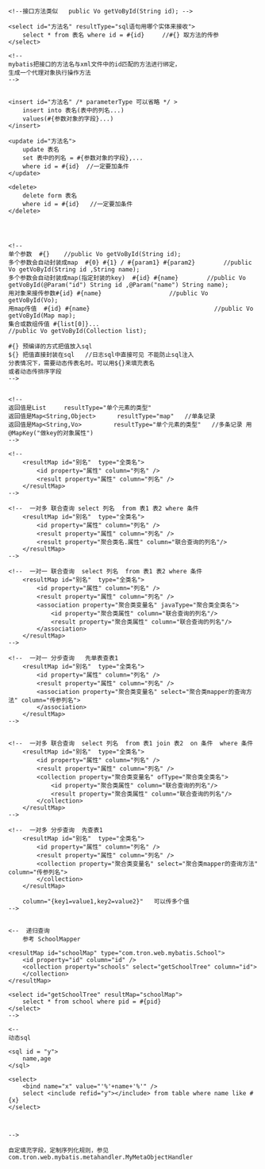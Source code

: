 <?xml version="1.0" encoding="UTF-8"?>
<!DOCTYPE mapper PUBLIC "-//mybatis.org//DTD Mapper 3.0//EN" "http://mybatis.org/dtd/mybatis-3-mapper.dtd">

<!--namespace对应的是接口类-->
<mapper namespace="com.tron.web.twodatasources.Mydb1Mapper">
    
    <!--接口方法类似   public Vo getVoById(String id); -->
    
    <select id="方法名" resultType="sql语句用哪个实体来接收">
        select * from 表名 where id = #{id}     //#{} 取方法的传参
    </select>

    <!--
    mybatis把接口的方法名与xml文件中的id匹配的方法进行绑定，
    生成一个代理对象执行操作方法
    -->
    
    
    <insert id="方法名" /* parameterType 可以省略 */ >
        insert into 表名(表中的列名...)
        values(#{参数对象的字段}...)
    </insert>
    
    <update id="方法名">
        update 表名
        set 表中的列名 = #{参数对象的字段},...
        where id = #{id}  //一定要加条件
    </update>
    
    <delete>
        delete form 表名 
        where id = #{id}   //一定要加条件
    </delete>
    
    
    
    
    <!--
    单个参数  #{}    //public Vo getVoById(String id);
    多个参数会自动封装成map  #{0} #{1} / #{param1} #{param2}        //public Vo getVoById(String id ,String name);
    多个参数会自动封装成map(指定封装的key)  #{id} #{name}        //public Vo getVoById(@Param("id") String id ,@Param("name") String name); 
    用对象来接传参数#{id} #{name}                   //public Vo getVoById(Vo);
    用map传值  #{id} #{name}                                   //public Vo getVoById(Map map);
    集合或数组传值 #{list[0]}...                                             //public Vo getVoById(Collection list);   
    
    #{} 预编译的方式把值放入sql
    ${} 把值直接封装在sql   //日志sql中直接可见 不能防止sql注入   
    分表情况下，需要动态传表名时。可以用${}来填充表名  
    或者动态传排序字段                                             
    --> 
    
    
    <!-- 
    返回值是List     resultType="单个元素的类型"
    返回值是Map<String,Object>      resultType="map"   //单条记录
    返回值是Map<String,Vo>         resultType="单个元素的类型"   //多条记录 用@MapKey("做key的对象属性")   
    -->
    
    <!--
        <resultMap id="别名"  type="全类名">
            <id property="属性" column="列名" />
            <result property="属性" column="列名" />
        </resultMap>
    -->
    
    <!--  一对多 联合查询 select 列名  from 表1 表2 where 条件
        <resultMap id="别名"  type="全类名">
            <id property="属性" column="列名" />
            <result property="属性" column="列名" />
            <result property="聚合类名.属性" column="联合查询的列名"/>
        </resultMap>
    -->
    
    <!--  一对一 联合查询  select 列名  from 表1 表2 where 条件
        <resultMap id="别名"  type="全类名">
            <id property="属性" column="列名" />
            <result property="属性" column="列名" />
            <association property="聚合类变量名" javaType="聚合类全类名">
                <id property="聚合类属性" column="联合查询的列名"/>
                <result property="聚合类属性" column="联合查询的列名"/>
            </association>
        </resultMap>
    --> 

    <!--  一对一 分步查询   先单表查表1
        <resultMap id="别名"  type="全类名">
            <id property="属性" column="列名" />
            <result property="属性" column="列名" />
            <association property="聚合类变量名" select="聚合类mapper的查询方法" column="传参列名">
            </association>
        </resultMap>
    -->   
    
    
    <!--  一对多 联合查询  select 列名  from 表1 join 表2  on 条件  where 条件
        <resultMap id="别名"  type="全类名">
            <id property="属性" column="列名" />
            <result property="属性" column="列名" />
            <collection property="聚合类变量名" ofType="聚合类全类名">
                <id property="聚合类属性" column="联合查询的列名"/>
                <result property="聚合类属性" column="联合查询的列名"/>                
            </collection>
        </resultMap>
    -->   
    
    <!--  一对多 分步查询  先查表1
        <resultMap id="别名"  type="全类名">
            <id property="属性" column="列名" />
            <result property="属性" column="列名" />
            <collection property="聚合类变量名" select="聚合类mapper的查询方法" column="传参列名">              
            </collection>
        </resultMap>
        
        column="{key1=value1,key2=value2}"   可以传多个值
    -->        
    
    
    <--  递归查询
        参考 SchoolMapper
        
    <resultMap id="schoolMap" type="com.tron.web.mybatis.School">
        <id property="id" column="id" />
        <collection property="schools" select="getSchoolTree" column="id">
        </collection>
    </resultMap>

    <select id="getSchoolTree" resultMap="schoolMap">
        select * from school where pid = #{pid}
    </select>            
    --> 
    
    <--
    动态sql
    
    <sql id = "y">
        name,age
    </sql>
    
    <select>
        <bind name="x" value="'%'+name+'%'" />
        select <include refid="y"></include> from table where name like #{x}
    </select>
    
    
    
    -->
</mapper>

```text
自定填充字段，定制序列化规则，参见com.tron.web.mybatis.metahandler.MyMetaObjectHandler
```